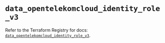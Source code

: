 # `data_opentelekomcloud_identity_role_v3`

Refer to the Terraform Registry for docs: [`data_opentelekomcloud_identity_role_v3`](https://registry.terraform.io/providers/opentelekomcloud/opentelekomcloud/1.36.23/docs/data-sources/identity_role_v3).

